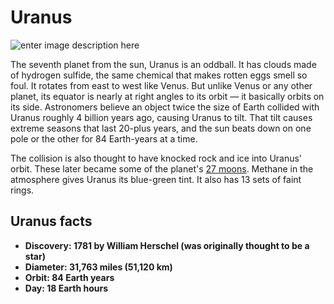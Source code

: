 # Uranus
![enter image description here](https://upload.wikimedia.org/wikipedia/commons/thumb/3/3d/Uranus2.jpg/1200px-Uranus2.jpg)

The seventh planet from the sun, Uranus is an oddball. It has clouds made of hydrogen sulfide, the same chemical that makes rotten eggs smell so foul. It rotates from east to west like Venus. But unlike Venus or any other planet, its equator is nearly at right angles to its orbit — it basically orbits on its side. Astronomers believe an object twice the size of Earth collided with Uranus roughly 4 billion years ago, causing Uranus to tilt. That tilt causes extreme seasons that last 20-plus years, and the sun beats down on one pole or the other for 84 Earth-years at a time.

The collision is also thought to have knocked rock and ice into Uranus' orbit. These later became some of the planet's  [27 moons](https://www.space.com/22201-uranus-moons.html). Methane in the atmosphere gives Uranus its blue-green tint. It also has 13 sets of faint rings.

## Uranus facts
-   **Discovery: 1781 by  William Herschel  (was originally thought to be a star)**
-   **Diameter: 31,763 miles (51,120 km)**
-   **Orbit: 84 Earth years**
-   **Day: 18 Earth hours**
